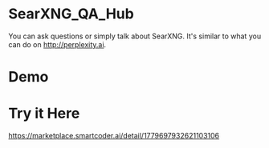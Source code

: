 # SearXNG_QA_Hub
You can ask questions or simply talk about SearXNG. It's similar to what you can do on http://perplexity.ai.

# Demo


# Try it Here
https://marketplace.smartcoder.ai/detail/1779697932621103106
